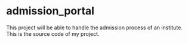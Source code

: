 # admission_portal
This project will be able to handle the admission process of an institute.
This is the source code of my project.
